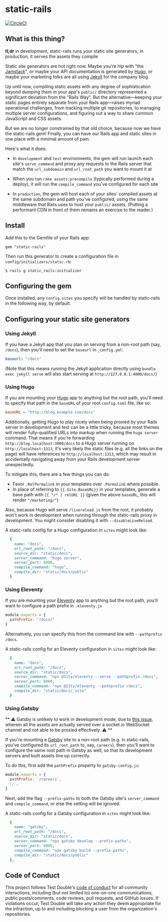 # static-rails

[![CircleCI](https://circleci.com/gh/testdouble/static-rails.svg?style=svg)](https://circleci.com/gh/testdouble/static-rails)

## What is this thing?

**tl;dr** in development, static-rails runs your static site generators; in
production, it serves the assets they compile

Static site generators are hot right now. Maybe you're hip with "the
[Jamstack](https://jamstack.org)", or maybe your API documentation is generated
by [Hugo](https://gohugo.io), or maybe your marketing folks are all using
[Jekyll](https://jekyllrb.com) for the company blog.

Up until now, compiling static assets with any degree of sophistication beyond
dumping them in your app's `public/` directory represented a significant
deviation from the "Rails Way". But the alternative—keeping your static pages
entirely separate from your Rails app—raises myriad operational challenges, from
tracking multiple git repositories, to managing multiple server configurations,
and figuring out a way to share common JavaScript and CSS assets.

But we are no longer constrained by that old choice, because now we have the
static-rails gem! Finally, you can have our Rails app and static sites in one
place with a minimal amount of pain.

Here's what it does:

* In `development` and `test` environments, the gem will run launch each site's
  `serve_command` and proxy any requests to the Rails server that match the
  `url_subdomain` and `url_root_path` you want to mount it at

* When you run `rake assets:precompile` (typically performed during a deploy),
  it will run the `compile_command` you've configured for each site

* In `production`, the gem will host each of your sites' compiled assets at the
  same subdomain and path you've configured, using the same middleware that
  Rails uses to host your `public/` assets. (Putting a performant CDN in
  front of them remains an exercise to the reader.)

## Install

Add this to the Gemfile of your Rails app:

```
gem "static-rails"
```

Then run this generator to create a configuration file in
`config/initializers/static.rb`:

```
$ rails g static_rails:initializer
```

## Configuring the gem

Once installed, any `config.sites` you specify will be handled by static-rails
in the following way, by default:

## Configuring your static site generators

### Using Jekyll

If you have a Jekyll app that you plan on serving from a non-root path (say,
`/docs`), then you'll need to set the `baseurl` in `_config.yml`:

```yml
baseurl: "/docs"
```

(Note that this means running the Jekyll application directly using `bundle exec
jekyll serve` will also start serving at `http://127.0.0.1:4000/docs/`)

### Using Hugo

If you are mounting your [Hugo](https://gohugo.io) app to anything but the root
path, you'll need to specify that path in the `baseURL` of your root
`config.toml` file, like so:

```toml
baseURL = "http://blog.example.com/docs"
```

Additionally, getting Hugo to play nicely when being proxied by your Rails
server in development and test can be a little tricky, because most themes will
render fully-qualified URLs into markup when running the `hugo server` command.
That means if you're forwarding `http://blog.localhost:3000/docs` to a Hugo
server running on `http://localhost:1313`, it's very likely the static files
(e.g. all the links on the page) will have references to
`http://localhost:1313`, which may result in accidentally navigating away from
your Rails development server unexpectedly.

To mitigate this, there are a few things you can do:

* Favor `.RelPermalink` in your templates over `.Permalink` where possible.
* In place of referring to `{{.Site.BaseURL}}` in your templates, generate a
  base path with `{{ "/" | relURL }}` (given the above `baseURL`, this will
  render `"/marketing/"`)

Also, because Hugo will serve `/livereload.js` from the root, it probably won't
work in development when running through the static-rails proxy in development.
You might consider disabling it with `--disableLiveReload`.

A static-rails config for a Hugo configuration in `sites` might look like:

```rb
  {
    name: "docs",
    url_root_path: "/docs",
    source_dir: "static/docs",
    server_command: "hugo server",
    server_port: 8080,
    compile_command: "hugo",
    compile_dir: "static/docs/public"
  }
```

### Using Eleventy

If you are mounting your [Eleventy](https://www.11ty.dev) app to anything but
the root path, you'll want to configure a path prefix in `.eleventy.js`

```js
module.exports = {
  pathPrefix: "/docs/"
}
```

Alternatively, you can specify this from the command line with `--pathprefix
/docs`.

A static-rails config for an Eleventy configuration in `sites` might look like:

```rb
  {
    name: "docs",
    url_root_path: "/docs",
    source_dir: "static/docs",
    server_command: "npx @11ty/eleventy --serve --pathprefix /docs",
    server_port: 8080,
    compile_command: "npx @11ty/eleventy --pathprefix /docs",
    compile_dir: "static/docs/_site"
  }
```

### Using Gatsby

** ⚠️ Gatsby is unlikely to work in development mode, due to [this
issue](https://github.com/gatsbyjs/gatsby/issues/18143), wherein all the assets
are actually served over a socket.io WebSocket channel and not able to be
proxied effectively. ⚠️  **

If you're mounting a [Gatsby](https://www.gatsbyjs.org) site to a non-root path
(e.g. in static-rails, you've configured its `url_root_path` to, say,
`careers`), then you'll want to configure the same root path in Gatsby as well,
so that its development servers and built assets line up correctly.

To do this, first add the `pathPrefix` property to `gatsby-config.js`:

```js
module.exports = {
  pathPrefix: `/careers`,
  // …
}
```

Next, add the flag `--prefix-paths` to both the Gatsby site's `server_command`
and `compile_command`, or else the setting will be ignored.

A static-rails config for a Gatsby configuration in `sites` might look like:

```rb
  {
    name: "gatsby",
    url_root_path: "/docs",
    source_dir: "static/docs",
    server_command: "npx gatsby develop --prefix-paths",
    server_port: 8000,
    compile_command: "npx gatsby build --prefix-paths",
    compile_dir: "static/docs/public"
  },
```

## Code of Conduct

This project follows Test Double's [code of
conduct](https://testdouble.com/code-of-conduct) for all community interactions,
including (but not limited to) one-on-one communications, public posts/comments,
code reviews, pull requests, and GitHub issues. If violations occur, Test Double
will take any action they deem appropriate for the infraction, up to and
including blocking a user from the organization's repositories.
